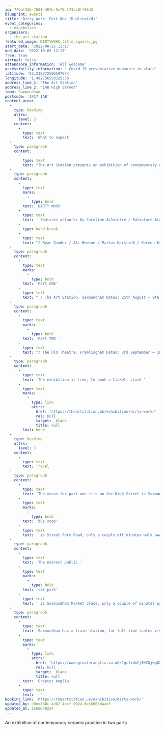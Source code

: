 ```yaml
---
id: 776af33b-7601-407b-9c75-173bc8ff98d3
blueprint: events
title: 'Dirty Work: Part One (Duplicated)'
event_categories:
  - exhibition
organisers:
  - the-art-station
featured_image: DIRTYWORK_title_square.jpg
start_date: '2022-08-25 11:17'
end_date: '2022-10-09 12:17'
free: true
virtual: false
attendance_information: 'All welcome'
accessibility_information: '-Covid-19 preventative measures in place'
latitude: '52.215372506197674'
longitude: '1.492756558325356'
address_line_1: 'The Art Station'
address_line_2: '148 High Street'
town: Saxmundham
postcode: 'IP17 1AB'
content_area:
  -
    type: heading
    attrs:
      level: 3
    content:
      -
        type: text
        text: 'What to expect'
  -
    type: paragraph
    content:
      -
        type: text
        text: "The Art Station presents an exhibition of contemporary ceramic practice in two parts.\_"
  -
    type: paragraph
    content:
      -
        type: text
        marks:
          -
            type: bold
        text: 'DIRTY WORK'
      -
        type: text
        text: ' features artworks by Caroline Achaintre / Salvatore Arancio / William Cobbing / Karen Densham'
      -
        type: hard_break
      -
        type: text
        text: "/ Ryan Gander / Ali Hewson / Markus Karstieß / Gereon Krebber / Richard Oliver / Nicholas Pope / Linda Sormin / Urara Tsuchiya / Clare Twomey / Anne Wenzel plus a diverse programme of events including a public Raku firing, artist talks, and live performances by William Cobbing.\_"
  -
    type: paragraph
    content:
      -
        type: text
        marks:
          -
            type: bold
        text: 'Part ONE'
      -
        type: text
        text: " / The Art Station, Saxmundham Dates: 25th August – 9th October 2022 Launch: Thursday 25th August, 6pm – 9pm Featuring live performances by William Cobbing\_"
  -
    type: paragraph
    content:
      -
        type: text
        marks:
          -
            type: bold
        text: 'Part TWO '
      -
        type: text
        text: "/ The Old Theatre, Framlingham Dates: 3rd September – 18th September 2022 Launch: Saturday 3rd September, 12pm – 5pm Featuring live performances by William Cobbing\_"
  -
    type: paragraph
    content:
      -
        type: text
        text: 'The exhibition is free, to book a ticket, click '
      -
        type: text
        marks:
          -
            type: link
            attrs:
              href: 'https://theartstation.uk/exhibition/dirty-work/'
              rel: null
              target: _blank
              title: null
        text: here
  -
    type: heading
    attrs:
      level: 3
    content:
      -
        type: text
        text: Travel
  -
    type: paragraph
    content:
      -
        type: text
        text: 'The venue for part one sits on the High Street in Saxmundham. The closet '
      -
        type: text
        marks:
          -
            type: bold
        text: 'bus stop'
      -
        type: text
        text: ' is Street Farm Road, only a couple off minutes walk away.'
  -
    type: paragraph
    content:
      -
        type: text
        text: 'The nearest public '
      -
        type: text
        marks:
          -
            type: bold
        text: 'car park'
      -
        type: text
        text: ' is Saxmundham Market place, only a couple of minutes walk from the venue.'
  -
    type: paragraph
    content:
      -
        type: text
        text: 'Saxmundham has a train station, for full time tables visit '
      -
        type: text
        marks:
          -
            type: link
            attrs:
              href: 'https://www.greateranglia.co.uk/?gclid=Cj0KCQjwgO2XBhCaARIsANrW2X3rpHh8wGu5O9jmE0pzhCMjCvUKT9aYXblWqS4pgRDJZ2W37oHPnfAaAj-9EALw_wcB'
              rel: null
              target: _blank
              title: null
        text: 'Greater Anglia'
      -
        type: text
        text: ' '
booking_link: 'https://theartstation.uk/exhibition/dirty-work/'
updated_by: d0ee360c-4db7-4ecf-9024-8e35603daaef
updated_at: 1660649224
---
```

An exhibition of contemporary ceramic practice in two parts